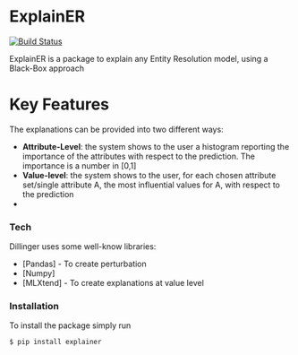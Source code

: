# ExplainER

[![Build Status](https://travis-ci.org/joemccann/dillinger.svg?branch=master)](https://travis-ci.org/joemccann/dillinger)

ExplainER is a package to explain any Entity Resolution model, using a Black-Box approach


# Key Features
The explanations can be provided into two different ways:
  - **Attribute-Level**: the system shows to the user a histogram reporting the importance of the attributes with respect to the prediction. The importance is a number in [0,1]
  - **Value-level**: the system shows to the user, for each chosen attribute set/single attribute A, the most influential values for A, with respect to the prediction
  - 
### Tech

Dillinger uses some well-know libraries:

* [Pandas] - To create perturbation
* [Numpy]
* [MLXtend] - To create explanations at value level

### Installation

To install the package simply run

```sh
$ pip install explainer
```



